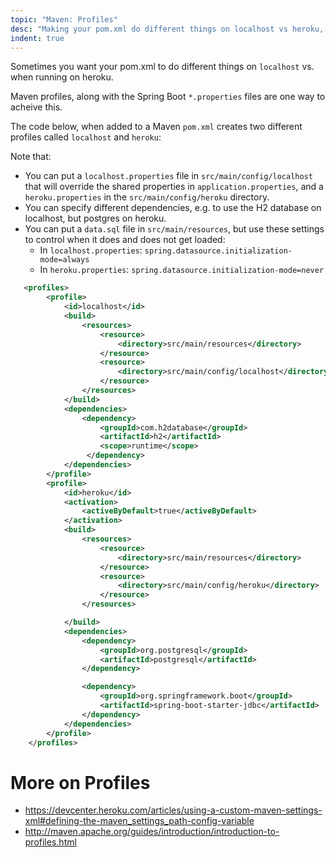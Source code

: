 ```yaml
---
topic: "Maven: Profiles"
desc: "Making your pom.xml do different things on localhost vs heroku, for example"
indent: true
---
```


Sometimes you want your pom.xml to do different things on `localhost` vs. when running on heroku.

Maven profiles, along with the Spring Boot `*.properties` files are one way to acheive this.

The  code below, when added to a Maven `pom.xml` creates two different profiles called `localhost` and `heroku`:

Note that:
*  You can put a `localhost.properties` file in `src/main/config/localhost` that will override the shared properties in `application.properties`, and
   a `heroku.properties` in the `src/main/config/heroku` directory.
*  You can specify different dependencies, e.g. to use the H2 database on localhost, but postgres on heroku.
*  You can put a `data.sql` file in `src/main/resources`, but use these settings to control when it does and
   does not get loaded:
   * In `localhost.properties`: `spring.datasource.initialization-mode=always`
   * In `heroku.properties`: `spring.datasource.initialization-mode=never`

```xml
   <profiles>
        <profile>
            <id>localhost</id>
            <build>
                <resources>
                    <resource>
                        <directory>src/main/resources</directory>
                    </resource>
                    <resource>
                        <directory>src/main/config/localhost</directory>
                    </resource>
                </resources>
            </build>
            <dependencies>
                <dependency>
                    <groupId>com.h2database</groupId>
                    <artifactId>h2</artifactId>
                    <scope>runtime</scope>
                 </dependency>
            </dependencies>
        </profile>
        <profile>
            <id>heroku</id>
            <activation>
                <activeByDefault>true</activeByDefault>
            </activation>
            <build>
                <resources>
                    <resource>
                        <directory>src/main/resources</directory>
                    </resource>
                    <resource>
                        <directory>src/main/config/heroku</directory>
                    </resource>
                </resources>

            </build>
            <dependencies>
                <dependency>
                    <groupId>org.postgresql</groupId>
                    <artifactId>postgresql</artifactId>
                </dependency>

                <dependency>
                    <groupId>org.springframework.boot</groupId>
                    <artifactId>spring-boot-starter-jdbc</artifactId>
                </dependency>
            </dependencies>
        </profile>
    </profiles>
```    

# More on Profiles

* <https://devcenter.heroku.com/articles/using-a-custom-maven-settings-xml#defining-the-maven_settings_path-config-variable>
* <http://maven.apache.org/guides/introduction/introduction-to-profiles.html>
